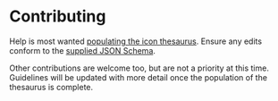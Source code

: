# Contributing

Help is most wanted [populating the icon thesaurus](https://github.com/glombek/umbicosaurus/issues/1). Ensure any edits conform to the [supplied JSON Schema](https://github.com/glombek/umbicosaurus/blob/main/Umbicosaurus/Umbicosaurus.Demo/App_Plugins/Umbicosaurus/thesaurus.schema.json).

Other contributions are welcome too, but are not a priority at this time. Guidelines will be updated with more detail once the population of the thesaurus is complete.
